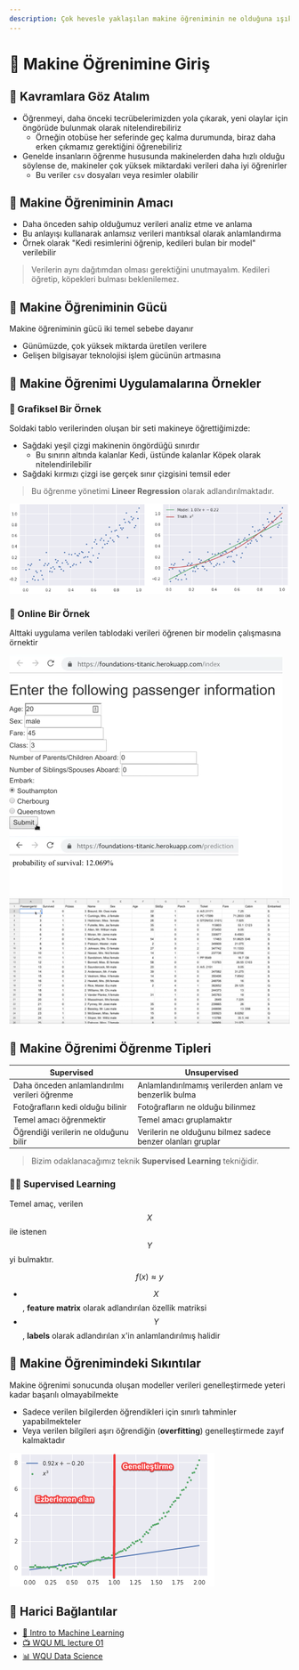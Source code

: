 ```yaml
---
description: Çok hevesle yaklaşılan makine öğreniminin ne olduğuna ışık tutan bir yazı.
---
```


# 🙋‍ Makine Öğrenimine Giriş

## 👀 Kavramlara Göz Atalım

- Öğrenmeyi, daha önceki tecrübelerimizden yola çıkarak, yeni olaylar için öngörüde bulunmak olarak nitelendirebiliriz
  - Örneğin otobüse her seferinde geç kalma durumunda, biraz daha erken çıkmamız gerektiğini öğrenebiliriz
- Genelde insanların öğrenme hususunda makinelerden daha hızlı olduğu söylense de, makineler çok yüksek miktardaki verileri daha iyi öğrenirler
  - Bu veriler `csv` dosyaları veya resimler olabilir

## 🎯 Makine Öğreniminin Amacı

- Daha önceden sahip olduğumuz verileri analiz etme ve anlama
- Bu anlayışı kullanarak anlamsız verileri mantıksal olarak anlamlandırma
- Örnek olarak "Kedi resimlerini öğrenip, kedileri bulan bir model" verilebilir

> Verilerin aynı dağıtımdan olması gerektiğini unutmayalım. Kedileri öğretip, köpekleri bulması beklenilemez.

## 💪 Makine Öğreniminin Gücü

Makine öğreniminin gücü iki temel sebebe dayanır

- Günümüzde, çok yüksek miktarda üretilen verilere
- Gelişen bilgisayar teknolojisi işlem gücünün artmasına

## 🌟 Makine Öğrenimi Uygulamalarına Örnekler

### 👶 Grafiksel Bir Örnek

Soldaki tablo verilerinden oluşan bir seti makineye öğrettiğimizde:

- Sağdaki yeşil çizgi makinenin öngördüğü sınırdır
  - Bu sınırın altında kalanlar Kedi, üstünde kalanlar Köpek olarak nitelendirilebilir
- Sağdaki kırmızı çizgi ise gerçek sınır çizgisini temsil eder

> Bu öğrenme yönetimi **Lineer Regression** olarak adlandırılmaktadır.

![](../../res/ex_ml1.png)

### 🚢 Online Bir Örnek

Alttaki uygulama verilen tablodaki verileri öğrenen bir modelin çalışmasına örnektir

![](../../res/ml_ex_ex1.png) ![](../../res/ml_ex_why1.png)


## 🌌 Makine Öğrenimi Öğrenme Tipleri

| Supervised                                    | Unsupervised                                                |
| --------------------------------------------- | ----------------------------------------------------------- |
| Daha önceden anlamlandırılmı verileri öğrenme | Anlamlandırılmamış verilerden anlam ve benzerlik bulma      |
| Fotoğrafların kedi olduğu bilinir             | Fotoğrafların ne olduğu bilinmez                            |
| Temel amacı öğrenmektir                       | Temel amacı gruplamaktır                                    |
| Öğrendiği verilerin ne olduğunu bilir         | Verilerin ne olduğunu bilmez sadece benzer olanları gruplar |

> Bizim odaklanacağımız teknik **Supervised Learning** tekniğidir.

### 👨‍🏫 Supervised Learning

Temel amaç, verilen $$X$$ ile istenen $$Y$$ yi bulmaktır.

$$ f(x) \approx y $$

- $$X$$, **feature matrix** olarak adlandırılan özellik matriksi
- $$Y$$, **labels** olarak adlandırılan x'in anlamlandırılmış halidir

## 🐞 Makine Öğrenimindeki Sıkıntılar

Makine öğrenimi sonucunda oluşan modeller verileri genelleştirmede yeteri kadar başarılı olmayabilmekte

- Sadece verilen bilgilerden öğrendikleri için sınırlı tahminler yapabilmekteler
- Veya verilen bilgileri aşırı öğrendiğin (**overfitting**) genelleştirmede zayıf kalmaktadır

![](../../res/ml_overfitting_ex1.png)

## 🔗 Harici Bağlantılar

- [📜 Intro to Machine Learning](../1%20-%20E%C4%9Fitici%20Notebooklar/0%20-%20Intro%20to%20Machine%20Learning.ipynb)
- [📺 WQU ML lecture 01](https://www.youtube.com/watch?v=9J6FNvil6Gw&feature=youtu.be)
- [📊 WQU Data Science](https://wqu.org/programs/data-science)
